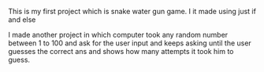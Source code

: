 This is my first project which is snake water gun game. I it made using just if and else






I made another project in which computer took any random number between 1 to 100 and ask for the user input and keeps asking until the user guesses the correct ans and shows how many attempts it took him to guess.
